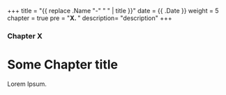 +++
title = "{{ replace .Name "-" " " | title }}"
date = {{ .Date }}
weight = 5
chapter = true
pre = "<b>X. </b>"
description= "description"
+++

### Chapter X

# Some Chapter title

Lorem Ipsum.